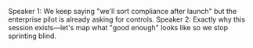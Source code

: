 Speaker 1: We keep saying "we'll sort compliance after launch" but the enterprise pilot is already asking for controls.
Speaker 2: Exactly why this session exists—let's map what "good enough" looks like so we stop sprinting blind.
